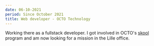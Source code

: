 ```yaml
---
date: 06-10-2021
period: Since October 2021
title: Web developer - OCTO Technology
---
```


Working there as a fullstack developer. I got involved in OCTO's [skool](https://www.usine-digitale.fr/article/octo-technology-a-cree-une-ecole-pour-ses-salaries-mais-aussi-ceux-de-ses-clients.N649599) program and am now looking for a mission in the Lille office.
